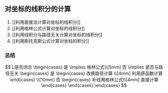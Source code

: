 ## 对坐标的线积分的计算

1. [[利用直接法计算对坐标的线积分]]
2. [[利用格林公式计算对坐标的线积分]]
3. [[利用线积分与路径无关计算对坐标的线积分]]
4. [[利用斯托克斯公式计算对坐标的积分]]

### 总结

$$
L是否闭合
\begin{cases}
	是 \implies 格林公式\\[5mm]
	否 \implies 是否与路径无关
	\begin{cases}
		是
		\begin{cases}
			改换路径计算 \\[4mm]
			利用原函数计算
		\end{cases} \\[10mm]
		否
		\begin{cases}
			补线用格林公式\\[4mm]
			直接计算
		\end{cases}
	\end{cases}
\end{cases}
$$
